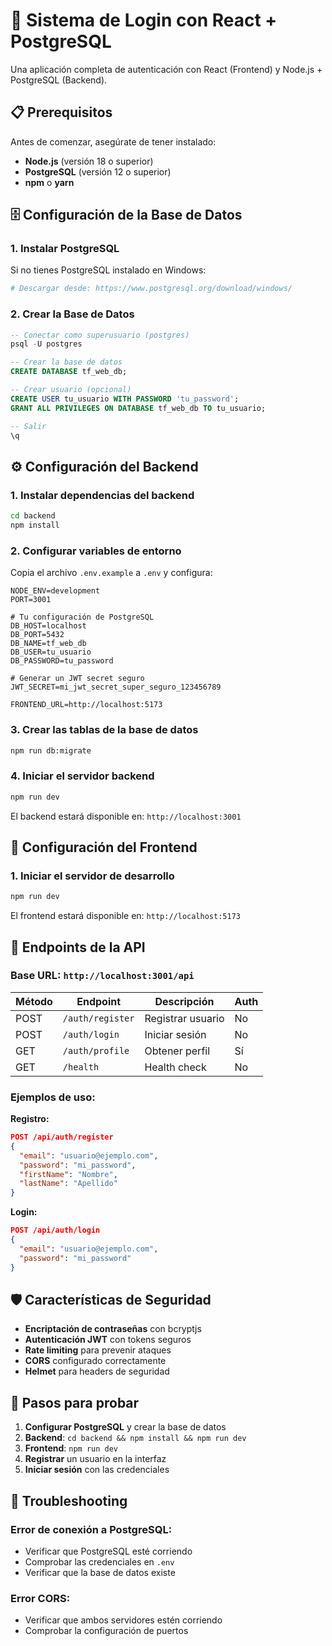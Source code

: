 # 🚀 Sistema de Login con React + PostgreSQL

Una aplicación completa de autenticación con React (Frontend) y Node.js + PostgreSQL (Backend).

## 📋 Prerequisitos

Antes de comenzar, asegúrate de tener instalado:

- **Node.js** (versión 18 o superior)
- **PostgreSQL** (versión 12 o superior)
- **npm** o **yarn**

## 🗄️ Configuración de la Base de Datos

### 1. Instalar PostgreSQL

Si no tienes PostgreSQL instalado en Windows:
```bash
# Descargar desde: https://www.postgresql.org/download/windows/
```

### 2. Crear la Base de Datos

```sql
-- Conectar como superusuario (postgres)
psql -U postgres

-- Crear la base de datos
CREATE DATABASE tf_web_db;

-- Crear usuario (opcional)
CREATE USER tu_usuario WITH PASSWORD 'tu_password';
GRANT ALL PRIVILEGES ON DATABASE tf_web_db TO tu_usuario;

-- Salir
\q
```

## ⚙️ Configuración del Backend

### 1. Instalar dependencias del backend

```bash
cd backend
npm install
```

### 2. Configurar variables de entorno

Copia el archivo `.env.example` a `.env` y configura:

```env
NODE_ENV=development
PORT=3001

# Tu configuración de PostgreSQL
DB_HOST=localhost
DB_PORT=5432
DB_NAME=tf_web_db
DB_USER=tu_usuario
DB_PASSWORD=tu_password

# Generar un JWT secret seguro
JWT_SECRET=mi_jwt_secret_super_seguro_123456789

FRONTEND_URL=http://localhost:5173
```

### 3. Crear las tablas de la base de datos

```bash
npm run db:migrate
```

### 4. Iniciar el servidor backend

```bash
npm run dev
```

El backend estará disponible en: `http://localhost:3001`

## 🎨 Configuración del Frontend

### 1. Iniciar el servidor de desarrollo

```bash
npm run dev
```

El frontend estará disponible en: `http://localhost:5173`

## 🔗 Endpoints de la API

### Base URL: `http://localhost:3001/api`

| Método | Endpoint | Descripción | Auth |
|--------|----------|-------------|------|
| POST | `/auth/register` | Registrar usuario | No |
| POST | `/auth/login` | Iniciar sesión | No |
| GET | `/auth/profile` | Obtener perfil | Sí |
| GET | `/health` | Health check | No |

### Ejemplos de uso:

**Registro:**
```json
POST /api/auth/register
{
  "email": "usuario@ejemplo.com",
  "password": "mi_password",
  "firstName": "Nombre",
  "lastName": "Apellido"
}
```

**Login:**
```json
POST /api/auth/login
{
  "email": "usuario@ejemplo.com",
  "password": "mi_password"
}
```

## 🛡️ Características de Seguridad

- **Encriptación de contraseñas** con bcryptjs
- **Autenticación JWT** con tokens seguros
- **Rate limiting** para prevenir ataques
- **CORS** configurado correctamente
- **Helmet** para headers de seguridad

## 🧪 Pasos para probar

1. **Configurar PostgreSQL** y crear la base de datos
2. **Backend**: `cd backend && npm install && npm run dev`
3. **Frontend**: `npm run dev`
4. **Registrar** un usuario en la interfaz
5. **Iniciar sesión** con las credenciales

## 🔧 Troubleshooting

### Error de conexión a PostgreSQL:
- Verificar que PostgreSQL esté corriendo
- Comprobar las credenciales en `.env`
- Verificar que la base de datos existe

### Error CORS:
- Verificar que ambos servidores estén corriendo
- Comprobar la configuración de puertos
